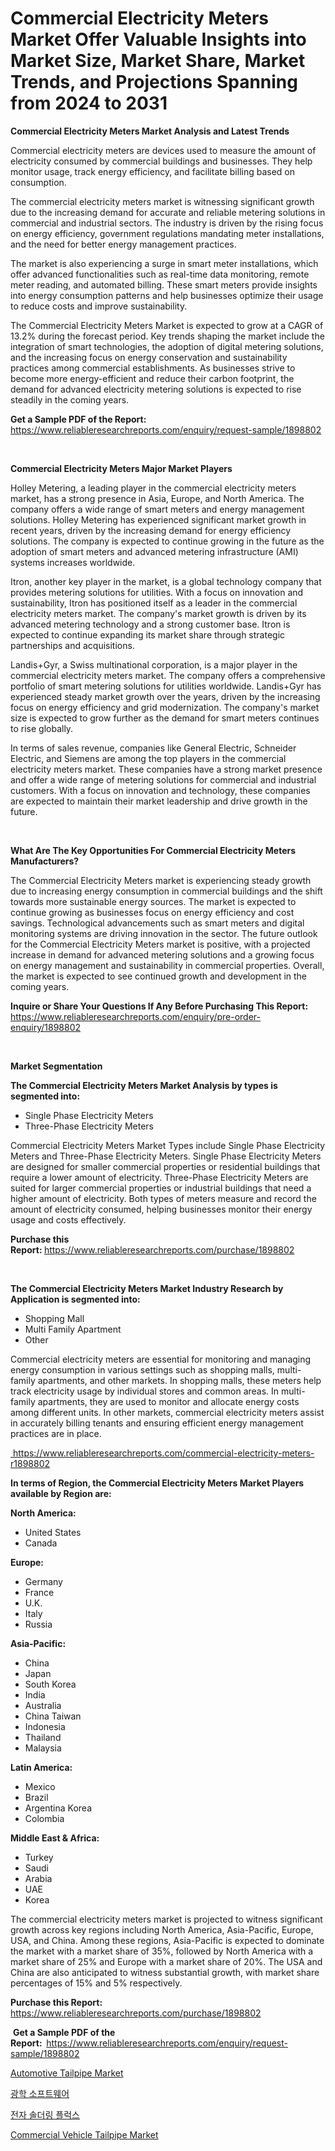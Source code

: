 <p><h1>Commercial Electricity Meters Market Offer Valuable Insights into Market Size, Market Share, Market Trends, and Projections Spanning from 2024 to 2031</h1></p><p><strong>Commercial Electricity Meters Market Analysis and Latest Trends</strong></p>
<p><p>Commercial electricity meters are devices used to measure the amount of electricity consumed by commercial buildings and businesses. They help monitor usage, track energy efficiency, and facilitate billing based on consumption.</p><p>The commercial electricity meters market is witnessing significant growth due to the increasing demand for accurate and reliable metering solutions in commercial and industrial sectors. The industry is driven by the rising focus on energy efficiency, government regulations mandating meter installations, and the need for better energy management practices.</p><p>The market is also experiencing a surge in smart meter installations, which offer advanced functionalities such as real-time data monitoring, remote meter reading, and automated billing. These smart meters provide insights into energy consumption patterns and help businesses optimize their usage to reduce costs and improve sustainability.</p><p>The Commercial Electricity Meters Market is expected to grow at a CAGR of 13.2% during the forecast period. Key trends shaping the market include the integration of smart technologies, the adoption of digital metering solutions, and the increasing focus on energy conservation and sustainability practices among commercial establishments. As businesses strive to become more energy-efficient and reduce their carbon footprint, the demand for advanced electricity metering solutions is expected to rise steadily in the coming years.</p></p>
<p><strong>Get a Sample PDF of the Report:&nbsp;</strong> <a href="https://www.reliableresearchreports.com/enquiry/request-sample/1898802">https://www.reliableresearchreports.com/enquiry/request-sample/1898802</a></p>
<p>&nbsp;</p>
<p><strong>Commercial Electricity Meters Major Market Players</strong></p>
<p><p>Holley Metering, a leading player in the commercial electricity meters market, has a strong presence in Asia, Europe, and North America. The company offers a wide range of smart meters and energy management solutions. Holley Metering has experienced significant market growth in recent years, driven by the increasing demand for energy efficiency solutions. The company is expected to continue growing in the future as the adoption of smart meters and advanced metering infrastructure (AMI) systems increases worldwide.</p><p>Itron, another key player in the market, is a global technology company that provides metering solutions for utilities. With a focus on innovation and sustainability, Itron has positioned itself as a leader in the commercial electricity meters market. The company's market growth is driven by its advanced metering technology and a strong customer base. Itron is expected to continue expanding its market share through strategic partnerships and acquisitions.</p><p>Landis+Gyr, a Swiss multinational corporation, is a major player in the commercial electricity meters market. The company offers a comprehensive portfolio of smart metering solutions for utilities worldwide. Landis+Gyr has experienced steady market growth over the years, driven by the increasing focus on energy efficiency and grid modernization. The company's market size is expected to grow further as the demand for smart meters continues to rise globally.</p><p>In terms of sales revenue, companies like General Electric, Schneider Electric, and Siemens are among the top players in the commercial electricity meters market. These companies have a strong market presence and offer a wide range of metering solutions for commercial and industrial customers. With a focus on innovation and technology, these companies are expected to maintain their market leadership and drive growth in the future.</p></p>
<p>&nbsp;</p>
<p><strong>What Are The Key Opportunities For Commercial Electricity Meters Manufacturers?</strong></p>
<p><p>The Commercial Electricity Meters market is experiencing steady growth due to increasing energy consumption in commercial buildings and the shift towards more sustainable energy sources. The market is expected to continue growing as businesses focus on energy efficiency and cost savings. Technological advancements such as smart meters and digital monitoring systems are driving innovation in the sector. The future outlook for the Commercial Electricity Meters market is positive, with a projected increase in demand for advanced metering solutions and a growing focus on energy management and sustainability in commercial properties. Overall, the market is expected to see continued growth and development in the coming years.</p></p>
<p><strong>Inquire or Share Your Questions If Any Before Purchasing This Report:</strong> <a href="https://www.reliableresearchreports.com/enquiry/pre-order-enquiry/1898802">https://www.reliableresearchreports.com/enquiry/pre-order-enquiry/1898802</a></p>
<p>&nbsp;</p>
<p><strong>Market Segmentation</strong></p>
<p><strong>The Commercial Electricity Meters Market Analysis by types is segmented into:</strong></p>
<p><ul><li>Single Phase Electricity Meters</li><li>Three-Phase Electricity Meters</li></ul></p>
<p><p>Commercial Electricity Meters Market Types include Single Phase Electricity Meters and Three-Phase Electricity Meters. Single Phase Electricity Meters are designed for smaller commercial properties or residential buildings that require a lower amount of electricity. Three-Phase Electricity Meters are suited for larger commercial properties or industrial buildings that need a higher amount of electricity. Both types of meters measure and record the amount of electricity consumed, helping businesses monitor their energy usage and costs effectively.</p></p>
<p><strong>Purchase this Report:&nbsp;</strong><a href="https://www.reliableresearchreports.com/purchase/1898802">https://www.reliableresearchreports.com/purchase/1898802</a></p>
<p>&nbsp;</p>
<p><strong>The Commercial Electricity Meters Market Industry Research by Application is segmented into:</strong></p>
<p><ul><li>Shopping Mall</li><li>Multi Family Apartment</li><li>Other</li></ul></p>
<p><p>Commercial electricity meters are essential for monitoring and managing energy consumption in various settings such as shopping malls, multi-family apartments, and other markets. In shopping malls, these meters help track electricity usage by individual stores and common areas. In multi-family apartments, they are used to monitor and allocate energy costs among different units. In other markets, commercial electricity meters assist in accurately billing tenants and ensuring efficient energy management practices are in place.</p></p>
<p><a href="https://www.reliableresearchreports.com/commercial-electricity-meters-r1898802">&nbsp;https://www.reliableresearchreports.com/commercial-electricity-meters-r1898802</a></p>
<p><strong>In terms of Region, the Commercial Electricity Meters Market Players available by Region are:</strong></p>
<p>
    <p> <strong> North America: </strong>
        <ul>
            <li>United States</li>
            <li>Canada</li>
        </ul>
        </p> 
    <p> <strong> Europe: </strong>
        <ul>
            <li>Germany</li>
            <li>France</li>
            <li>U.K.</li>
            <li>Italy</li>
            <li>Russia</li>
        </ul>
        </p> 
    <p> <strong> Asia-Pacific: </strong>
        <ul>
            <li>China</li>
            <li>Japan</li>
            <li>South Korea</li>
            <li>India</li>
            <li>Australia</li>
            <li>China Taiwan</li>
            <li>Indonesia</li>
            <li>Thailand</li>
            <li>Malaysia</li>
        </ul>
        </p> 
    <p> <strong> Latin America: </strong>
        <ul>
            <li>Mexico</li>
            <li>Brazil</li>
            <li>Argentina Korea</li>
            <li>Colombia</li>
        </ul>
        </p> 
    <p> <strong> Middle East & Africa: </strong>
        <ul>
            <li>Turkey</li>
            <li>Saudi</li>
            <li>Arabia</li>
            <li>UAE</li>
            <li>Korea</li>
        </ul>
    </p>
    </p>
<p><p>The commercial electricity meters market is projected to witness significant growth across key regions including North America, Asia-Pacific, Europe, USA, and China. Among these regions, Asia-Pacific is expected to dominate the market with a market share of 35%, followed by North America with a market share of 25% and Europe with a market share of 20%. The USA and China are also anticipated to witness substantial growth, with market share percentages of 15% and 5% respectively.</p></p>
<p><strong>Purchase this Report: </strong><a href="https://www.reliableresearchreports.com/purchase/1898802">https://www.reliableresearchreports.com/purchase/1898802</a></p>
<p>&nbsp;<strong>Get a Sample PDF of the Report:&nbsp;&nbsp;</strong><a href="https://www.reliableresearchreports.com/enquiry/request-sample/1898802">https://www.reliableresearchreports.com/enquiry/request-sample/1898802</a></p>
<p><strong></strong></p>
<p><p><a href="https://www.linkedin.com/pulse/global-automotive-tailpipe-market-size-trends-insights-iuhoe?trackingId=X6ar1to9CZGat4Ui%2Fyl4bQ%3D%3D">Automotive Tailpipe Market</a></p><p><a href="https://medium.com/@crumbles67678/%EA%B4%91%ED%95%99-%EC%86%8C%ED%94%84%ED%8A%B8%EC%9B%A8%EC%96%B4-%EC%8B%9C%EC%9E%A5-%EC%8B%9C%EC%9E%A5cagr-%EC%8B%9C%EC%9E%A5-%EB%8F%99%ED%96%A5-%EB%B0%8F-%EC%84%B1%EC%9E%A5-%EC%A0%84%EB%9E%B5%EC%97%90-%EB%8C%80%ED%95%9C-%ED%86%B5%EC%B0%B0%EB%A0%A5-11ccf19d8d8d">광학 소프트웨어</a></p><p><a href="https://medium.com/@bud567768/%EC%A0%84%EC%9E%90%EC%9A%A9%EC%A0%91-%ED%94%8C%EB%9F%AD%EC%8A%A4-%EC%8B%9C%EC%9E%A5%EC%9D%80-%EC%8B%9C%EC%9E%A5-%EC%A0%90%EC%9C%A0%EC%9C%A8-%EA%B7%9C%EB%AA%A8-%EB%B0%8F-2031%EB%85%84%EA%B9%8C%EC%A7%80-%EC%98%88%EC%83%81%EB%90%9C-%EC%98%88%EC%B8%A1%EC%97%90-%EC%B4%88%EC%A0%90%EC%9D%84-%EB%A7%9E%EC%B6%A5%EB%8B%88%EB%8B%A4-130bd3045081">전자 솔더링 플럭스</a></p><p><a href="https://www.linkedin.com/pulse/commercial-vehicle-tailpipe-market-research-report-unlocks-analysis-qkgme?trackingId=E7sGVHclN7JKrtJc238Bxw%3D%3D">Commercial Vehicle Tailpipe Market</a></p></p>